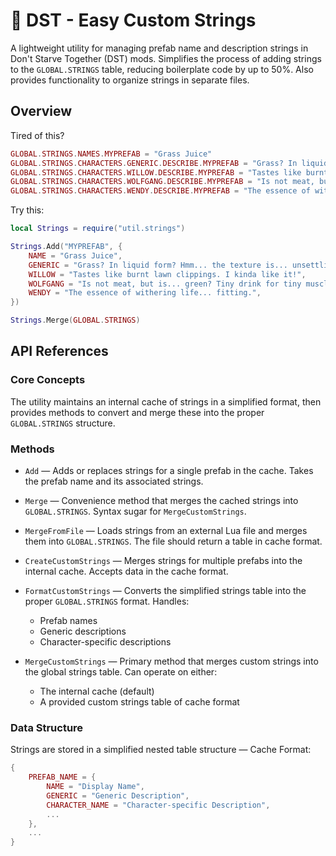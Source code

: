 # 📖 DST - Easy Custom Strings

A lightweight utility for managing prefab name and description strings in Don't Starve Together (DST) mods. Simplifies the process of adding strings to the `GLOBAL.STRINGS` table, reducing boilerplate code by up to 50%. Also provides functionality to organize strings in separate files.

## Overview
Tired of this?

```lua
GLOBAL.STRINGS.NAMES.MYPREFAB = "Grass Juice"
GLOBAL.STRINGS.CHARACTERS.GENERIC.DESCRIBE.MYPREFAB = "Grass? In liquid form? Hmm... the texture is... unsettling."
GLOBAL.STRINGS.CHARACTERS.WILLOW.DESCRIBE.MYPREFAB = "Tastes like burnt lawn clippings. I kinda like it!"
GLOBAL.STRINGS.CHARACTERS.WOLFGANG.DESCRIBE.MYPREFAB = "Is not meat, but is... green? Tiny drink for tiny muscles!"
GLOBAL.STRINGS.CHARACTERS.WENDY.DESCRIBE.MYPREFAB = "The essence of withering life... fitting."
```

Try this:

```lua
local Strings = require("util.strings")

Strings.Add("MYPREFAB", {
    NAME = "Grass Juice",
    GENERIC = "Grass? In liquid form? Hmm... the texture is... unsettling.",
    WILLOW = "Tastes like burnt lawn clippings. I kinda like it!",
    WOLFGANG = "Is not meat, but is... green? Tiny drink for tiny muscles!",
    WENDY = "The essence of withering life... fitting.",
})

Strings.Merge(GLOBAL.STRINGS)
```

## API References

### Core Concepts
The utility maintains an internal cache of strings in a simplified format, then provides methods to convert and merge these into the proper `GLOBAL.STRINGS` structure.

### Methods

- `Add` —
Adds or replaces strings for a single prefab in the cache. Takes the prefab name and its associated strings.

- `Merge` —
Convenience method that merges the cached strings into `GLOBAL.STRINGS`. Syntax sugar for `MergeCustomStrings`.

- `MergeFromFile` —
Loads strings from an external Lua file and merges them into `GLOBAL.STRINGS`. The file should return a table in cache format.

- `CreateCustomStrings` —
Merges strings for multiple prefabs into the internal cache. Accepts data in the cache format.

- `FormatCustomStrings` —
Converts the simplified strings table into the proper `GLOBAL.STRINGS` format. Handles:
  - Prefab names
  - Generic descriptions
  - Character-specific descriptions

- `MergeCustomStrings` —
Primary method that merges custom strings into the global strings table. Can operate on either:
  - The internal cache (default)
  - A provided custom strings table of cache format


### Data Structure

Strings are stored in a simplified nested table structure — Cache Format:
```lua
{
    PREFAB_NAME = {
        NAME = "Display Name",
        GENERIC = "Generic Description",
        CHARACTER_NAME = "Character-specific Description",
        ...
    },
    ...
}
